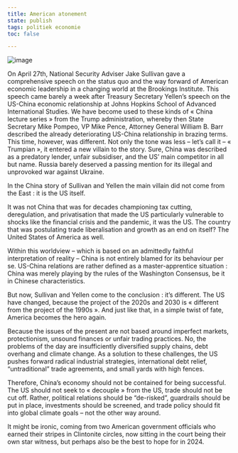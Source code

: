 ```yaml
---
title: American atonement
state: publish
tags: politiek economie
toc: false

---
```

![image](https://user-images.githubusercontent.com/84398782/235358779-fe24f1a0-829e-44d6-a31f-9fc5639c7219.png)

 
On April 27th, National Security Adviser Jake Sullivan gave a comprehensive speech on the status quo and the way forward of American economic leadership in a changing world at the Brookings Institute. This speech came barely a week after Treasury Secretary Yellen’s speech on the US-China economic relationship at Johns Hopkins School of Advanced International Studies. We have become used to these kinds of « China lecture series » from the Trump administration, whereby then State Secretary Mike Pompeo, VP Mike Pence, Attorney General William B. Barr described the already deteriorating US-China relationship in brazing terms. This time, however, was different. Not only the tone was less – let’s call it – « Trumpian », it entered a new villain to the story. Sure, China was described as a predatory lender, unfair subsidiser, and the US’ main competitor in all but name. Russia barely deserved a passing mention for its illegal and unprovoked war against Ukraine.

In the China story of Sullivan and Yellen the main villain did not come from the East : it is the US itself. 

It was not China that was for decades championing tax cutting, deregulation, and privatisation that made the US particularly vulnerable to shocks like the financial crisis and the pandemic, it was the US. The country that was postulating trade liberalisation and growth as an end on itself? The United States of America as well.

Within this worldview – which is based on an admittedly faithful interpretation of reality – China is not entirely blamed for its behaviour per se. US-China relations are rather defined as a master-apprentice situation : China was merely playing by the rules of the Washington Consensus, be it in Chinese characteristics. 

But now, Sullivan and Yellen come to the conclusion : it’s different. The US have changed, because the project of the 2020s and 2030 is « different from the project of the 1990s ». And just like that, in a simple twist of fate, America becomes the hero again. 

Because the issues of the present are not based around imperfect markets, protectionism, unsound finances or unfair trading practices. No, the problems of the day are insufficiently diversified supply chains, debt overhang and climate change. As a solution to these challenges, the US pushes forward radical industrial strategies, international debt relief, “untraditional” trade agreements, and small yards with high fences. 

Therefore, China’s economy should not be contained for being successful. The US should not seek to « decouple » from the US, trade should not be cut off. Rather, political relations should be “de-risked”, guardrails should be put in place, investments should be screened, and trade policy should fit into global climate goals – not the other way around. 

It might be ironic, coming from two American government officials who earned their stripes in Clintonite circles, now sitting in the court being their own star witness, but perhaps also be the best to hope for in 2024.
